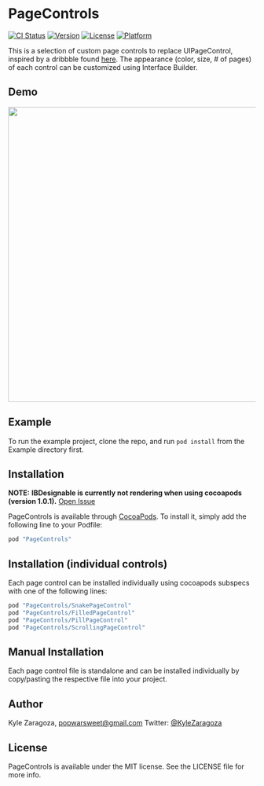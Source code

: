 # PageControls

[![CI Status](http://img.shields.io/travis/popwarsweet/PageControls.svg?style=flat)](https://travis-ci.org/popwarsweet/PageControls)
[![Version](https://img.shields.io/cocoapods/v/PageControls.svg?style=flat)](http://cocoapods.org/pods/PageControls)
[![License](https://img.shields.io/cocoapods/l/PageControls.svg?style=flat)](http://cocoapods.org/pods/PageControls)
[![Platform](https://img.shields.io/cocoapods/p/PageControls.svg?style=flat)](http://cocoapods.org/pods/PageControls)

This is a selection of custom page controls to replace UIPageControl, inspired by a dribbble found [here]( https://dribbble.com/shots/2578447-Page-Control-Indicator-Transitions-Collection). The appearance (color, size, # of pages) of each control can be customized using Interface Builder.

## Demo
<img src="https://github.com/popwarsweet/PageControls/blob/master/demo.gif" width="600">

## Example

To run the example project, clone the repo, and run `pod install` from the Example directory first.

## Installation

**__NOTE:__** __IBDesignable is currently not rendering when using cocoapods (version 1.0.1).__ [Open Issue](https://github.com/CocoaPods/CocoaPods/issues/5334)

PageControls is available through [CocoaPods](http://cocoapods.org). To install
it, simply add the following line to your Podfile:

```ruby
pod "PageControls"
```

## Installation (individual controls)

Each page control can be installed individually using cocoapods subspecs with one of the following lines:

```ruby
pod "PageControls/SnakePageControl"
pod "PageControls/FilledPageControl"
pod "PageControls/PillPageControl"
pod "PageControls/ScrollingPageControl"
```

## Manual Installation

Each page control file is standalone and can be installed individually by copy/pasting the respective file into your project.

## Author

Kyle Zaragoza, popwarsweet@gmail.com
Twitter: [@KyleZaragoza](https://twitter.com/kylezaragoza)

## License

PageControls is available under the MIT license. See the LICENSE file for more info.
